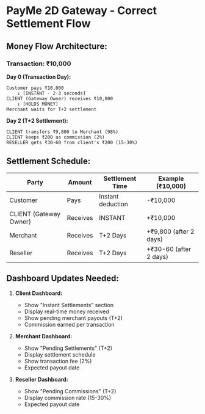 # PayMe 2D Gateway - Correct Settlement Flow

## Money Flow Architecture:

### Transaction: ₹10,000

**Day 0 (Transaction Day):**
```
Customer pays ₹10,000
    ↓ [INSTANT - 2-3 seconds]
CLIENT (Gateway Owner) receives ₹10,000
    ↓ [HOLDS MONEY]
Merchant waits for T+2 settlement
```

**Day 2 (T+2 Settlement):**
```
CLIENT transfers ₹9,800 to Merchant (98%)
CLIENT keeps ₹200 as commission (2%)
RESELLER gets ₹30-60 from client's ₹200 (15-30%)
```

## Settlement Schedule:

| Party | Amount | Settlement Time | Example (₹10,000) |
|-------|--------|----------------|-------------------|
| Customer | Pays | Instant deduction | -₹10,000 |
| CLIENT (Gateway Owner) | Receives | INSTANT | +₹10,000 |
| Merchant | Receives | T+2 Days | +₹9,800 (after 2 days) |
| Reseller | Receives | T+2 Days | +₹30-60 (after 2 days) |

## Dashboard Updates Needed:

1. **Client Dashboard:**
   - Show "Instant Settlements" section
   - Display real-time money received
   - Show pending merchant payouts (T+2)
   - Commission earned per transaction

2. **Merchant Dashboard:**
   - Show "Pending Settlements" (T+2)
   - Display settlement schedule
   - Show transaction fee (2%)
   - Expected payout date

3. **Reseller Dashboard:**
   - Show "Pending Commissions" (T+2)
   - Display commission rate (15-30%)
   - Expected payout date

